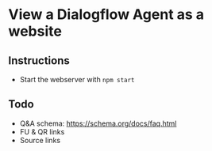 # View a Dialogflow Agent as a website

## Instructions

* Start the webserver with `npm start`


## Todo

* Q&A schema: https://schema.org/docs/faq.html
* FU & QR links
* Source links
